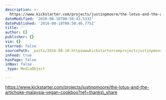 ```yaml
---
description: >-
  https://www.kickstarter.com/projects/justinpmoore/the-lotus-and-the-artichoke-malaysia-vegan-cookboo?ref=thanks_share
dateModified: '2016-08-18T08:50:43.533Z'
datePublished: '2016-08-18T08:50:46.775Z'
title: ''
author: []
publisher: {}
via: {}
starred: false
sourcePath: _posts/2016-08-18-httpswwwkickstartercomprojectsjustinpmoorethe-lotus-.md
inFeed: true
hasPage: false
inNav: false
_type: MediaObject

---
```

https://www.kickstarter.com/projects/justinpmoore/the-lotus-and-the-artichoke-malaysia-vegan-cookboo?ref=thanks\_share